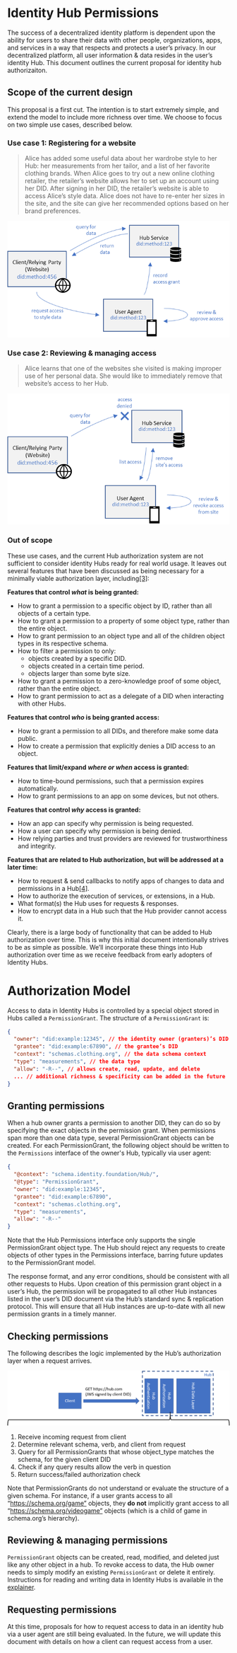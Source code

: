 Identity Hub Permissions
================================
The success of a decentralized identity platform is dependent upon the ability for users to share their data with other people, organizations, apps, and services in a way that respects and protects a user’s privacy. In our decentralized platform, all user information & data resides in the user’s identity Hub. This document outlines the current proposal for identity hub authorizaiton.

## Scope of the current design
This proposal is a first cut. The intention is to start extremely simple, and extend the model to include more richness over time. We choose to focus on two simple use cases, described below.

### Use case 1: Registering for a website

>Alice has added some useful data about her wardrobe style to her Hub: her measurements from her tailor, and a list of her favorite clothing brands. When Alice goes to try out a new online clothing retailer, the retailer’s website allows her to set up an account using her DID. After signing in her DID, the retailer’s website is able to access Alice’s style data. Alice does not have to re-enter her sizes in the site, and the site can give her recommended options based on her brand preferences.

![Permission request flow](../diagrams/permissions-use-case-1.png)

### Use case 2: Reviewing & managing access

> Alice learns that one of the websites she visited is making improper use of her personal data. She would like to immediately remove that website’s access to her Hub.

![Permission denied flow](../diagrams/permissions-use-case-2.png)

### Out of scope

These use cases, and the current Hub authorization system are not sufficient to consider identity Hubs ready for real world usage. It leaves out several features that have been discussed as being necessary for a minimally viable authorization layer, including[[3]](#):

**Features that control *what* is being granted:**

- How to grant a permission to a specific object by ID, rather than all objects of a certain type.
- How to grant a permission to a property of some object type, rather than the entire object.
- How to grant permission to an object type and all of the children object types in its respective schema.
- How to filter a permission to only:
  - objects created by a specific DID.
  - objects created in a certain time period.
  - objects larger than some byte size.
- How to grant a permission to a zero-knowledge proof of some object, rather than the entire object.
- How to grant permission to act as a delegate of a DID when interacting with other Hubs.

**Features that control *who* is being granted access:**

- How to grant a permission to all DIDs, and therefore make some data public.
- How to create a permission that explicitly denies a DID access to an object.

**Features that limit/expand *where or when* access is granted:**

- How to time-bound permissions, such that a permission expires automatically.
- How to grant permissions to an app on some devices, but not others.

**Features that control *why* access is granted:**

- How an app can specify why permission is being requested.
- How a user can specify why permission is being denied.
- How relying parties and trust providers are reviewed for trustworthiness and integrity.

**Features that are related to Hub authorization, but will be addressed at a later time:**

- How to request & send callbacks to notify apps of changes to data and permissions in a Hub[[4]](#).
- How to authorize the execution of services, or extensions, in a Hub.
- What format(s) the Hub uses for requests & responses.
- How to encrypt data in a Hub such that the Hub provider cannot access it.

Clearly, there is a large body of functionality that can be added to Hub authorization over time. This is why this initial document intentionally strives to be as simple as possible. We’ll incorporate these things into Hub authorization over time as we receive feedback from early adopters of Identity Hubs.

# Authorization Model

Access to data in Identity Hubs is controlled by a special object stored in Hubs called a `PermissionGrant`. The structure of a `PermissionGrant` is:

```json
{
  "owner": "did:example:12345", // the identity owner (granters)’s DID
  "grantee": "did:example:67890", // the grantee’s DID
  "context": "schemas.clothing.org", // the data schema context
  "type": "measurements", // the data type
  "allow": "-R--", // allows create, read, update, and delete
  ... // additional richness & specificity can be added in the future
}
```

## Granting permissions

When a hub owner grants a permission to another DID, they can do so by specifying the exact objects in the permission grant. When permissions span more than one data type, several PermissionGrant objects can be created. For each PermissionGrant, the following object should be written to the `Permissions` interface of the owner's Hub, typically via user agent:

```json
{
  "@context": "schema.identity.foundation/Hub/",
  "@type": "PermissionGrant",
  "owner": "did:example:12345",
  "grantee": "did:example:67890",
  "context": "schemas.clothing.org",
  "type": "measurements",
  "allow": "-R--"
}
```

Note that the Hub Permissions interface only supports the single PermissionGrant object type. The Hub should reject any requests to create objects of other types in the Permissions interface, barring future updates to the PermissionGrant model.

The response format, and any error conditions, should be consistent with all other requests to Hubs. Upon creation of this permission grant object in a user’s Hub, the permission will be propagated to all other Hub instances listed in the user’s DID document via the Hub’s standard sync & replication protocol. This will ensure that all Hub instances are up-to-date with all new permission grants in a timely manner.

## Checking permissions

The following describes the logic implemented by the Hub’s authorization layer when a request arrives.

![](../diagrams/permissions-verification.png)

1. Receive incoming request from client
2. Determine relevant schema, verb, and client from request
3. Query for all PermissionGrants that whose object_type matches the schema, for the given client DID
4. Check if any query results allow the verb in question
5. Return success/failed authorization check

Note that PermissionGrants do not understand or evaluate the structure of a given schema. For instance, if a user grants access to all “https://schema.org/game” objects, they **do not** implicitly grant access to all “https://schema.org/videogame” objects (which is a child of game in schema.org’s hierarchy).

## Reviewing & managing permissions

`PermissionGrant` objects can be created, read, modified, and deleted just like any other object in a hub. To revoke access to data, the Hub owner needs to simply modify an existing `PermissionGrant` or delete it entirely. Instructions for reading and writing data in Identity Hubs is available in the [explainer](../explainer.md).

## Requesting permissions

At this time, proposals for how to request access to data in an identity hub via a user agent are still being evaluated. In the future, we will update this document with details on how a client can request access from a user.
